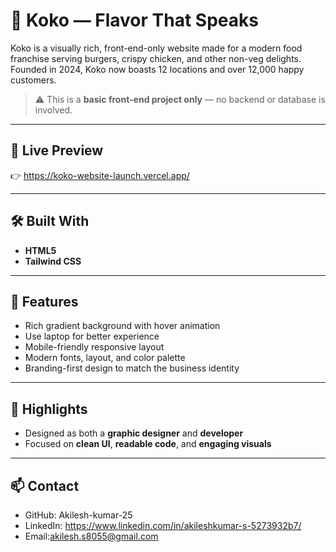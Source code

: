 # 🍔 Koko — Flavor That Speaks

Koko is a visually rich, front-end-only website made for a modern food franchise serving burgers, crispy chicken, and other non-veg delights. Founded in 2024, Koko now boasts 12 locations and over 12,000 happy customers.

> ⚠️ This is a **basic front-end project only** — no backend or database is involved.
> 
---

## 🚀 Live Preview

👉 https://koko-website-launch.vercel.app/

---

## 🛠️ Built With

- **HTML5**
- **Tailwind CSS**

---

## 🎨 Features

- Rich gradient background with hover animation
- Use laptop for better experience
- Mobile-friendly responsive layout
- Modern fonts, layout, and color palette
- Branding-first design to match the business identity


---

## 📌 Highlights

- Designed as both a **graphic designer** and **developer**
- Focused on **clean UI**, **readable code**, and **engaging visuals**

---

## 📫 Contact

- GitHub: Akilesh-kumar-25
- LinkedIn: https://www.linkedin.com/in/akileshkumar-s-5273932b7/
- Email:akilesh.s8055@gmail.com

